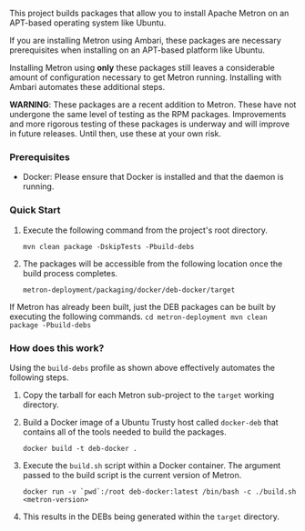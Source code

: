 <!--
Licensed to the Apache Software Foundation (ASF) under one
or more contributor license agreements.  See the NOTICE file
distributed with this work for additional information
regarding copyright ownership.  The ASF licenses this file
to you under the Apache License, Version 2.0 (the
"License"); you may not use this file except in compliance
with the License.  You may obtain a copy of the License at

    http://www.apache.org/licenses/LICENSE-2.0

Unless required by applicable law or agreed to in writing, software
distributed under the License is distributed on an "AS IS" BASIS,
WITHOUT WARRANTIES OR CONDITIONS OF ANY KIND, either express or implied.
See the License for the specific language governing permissions and
limitations under the License.
-->

This project builds packages that allow you to install Apache Metron on an APT-based operating system like Ubuntu.

If you are installing Metron using Ambari, these packages are necessary prerequisites when installing on an APT-based platform like Ubuntu.

Installing Metron using **only** these packages still leaves a considerable amount of configuration necessary to get Metron running.  Installing with Ambari automates these additional steps.

**WARNING**: These packages are a recent addition to Metron.  These have not undergone the same level of testing as the RPM packages.  Improvements and more rigorous testing of these packages is underway and will improve in future releases.  Until then, use these at your own risk.

### Prerequisites

* Docker: Please ensure that Docker is installed and that the daemon is running.

### Quick Start

1. Execute the following command from the project's root directory.
    ```
    mvn clean package -DskipTests -Pbuild-debs
    ```

1. The packages will be accessible from the following location once the build process completes.
    ```
    metron-deployment/packaging/docker/deb-docker/target
    ```

If Metron has already been built, just the DEB packages can be built by executing the following commands.
    ```
    cd metron-deployment
    mvn clean package -Pbuild-debs
    ```

### How does this work?

Using the `build-debs` profile as shown above effectively automates the following steps.

1. Copy the tarball for each Metron sub-project to the `target` working directory.

1. Build a Docker image of a Ubuntu Trusty host called `docker-deb` that contains all of the tools needed to build the packages.
    ```
    docker build -t deb-docker .
    ```

1. Execute the `build.sh` script within a Docker container.  The argument passed to the build script is the current version of Metron.
    ```
    docker run -v `pwd`:/root deb-docker:latest /bin/bash -c ./build.sh <metron-version>
    ```

1. This results in the DEBs being generated within the `target` directory.
